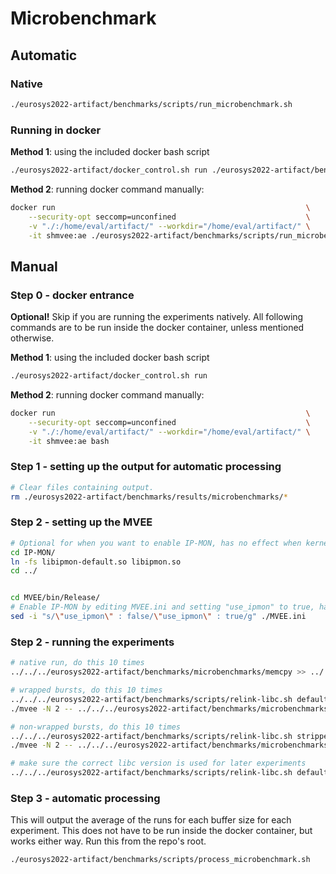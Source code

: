 # Microbenchmark

## Automatic

### Native

```bash
./eurosys2022-artifact/benchmarks/scripts/run_microbenchmark.sh
```

### Running in docker

**Method 1**: using the included docker bash script

```bash
./eurosys2022-artifact/docker_control.sh run ./eurosys2022-artifact/benchmarks/scripts/run_microbenchmark.sh
```

**Method 2**: running docker command manually:

```bash
docker run                                                        \
    --security-opt seccomp=unconfined                             \
    -v "./:/home/eval/artifact/" --workdir="/home/eval/artifact/" \
    -it shmvee:ae ./eurosys2022-artifact/benchmarks/scripts/run_microbenchmark.sh
```

## Manual

### Step 0 - docker entrance

**Optional!** Skip if you are running the experiments natively. All following commands are to be run inside the docker
container, unless mentioned otherwise.

**Method 1**: using the included docker bash script

```bash
./eurosys2022-artifact/docker_control.sh run
```

**Method 2**: running docker command manually:

```bash
docker run                                                        \
    --security-opt seccomp=unconfined                             \
    -v "./:/home/eval/artifact/" --workdir="/home/eval/artifact/" \
    -it shmvee:ae bash
```

### Step 1 - setting up the output for automatic processing

```bash
# Clear files containing output.
rm ./eurosys2022-artifact/benchmarks/results/microbenchmarks/*
```

### Step 2 - setting up the MVEE

```bash
# Optional for when you want to enable IP-MON, has no effect when kernel is not IP-MON enabled.
cd IP-MON/
ln -fs libipmon-default.so libipmon.so
cd ../


cd MVEE/bin/Release/
# Enable IP-MON by editing MVEE.ini and setting "use_ipmon" to true, has no effect when kernel is not IP-MON enabled.
sed -i "s/\"use_ipmon\" : false/\"use_ipmon\" : true/g" ./MVEE.ini
```

### Step 2 - running the experiments

```bash
# native run, do this 10 times
../../../eurosys2022-artifact/benchmarks/microbenchmarks/memcpy >> ../../../eurosys2022-artifact/benchmarks/results/microbenchmarks/native.out

# wrapped bursts, do this 10 times
../../../eurosys2022-artifact/benchmarks/scripts/relink-libc.sh default
./mvee -N 2 -- ../../../eurosys2022-artifact/benchmarks/microbenchmarks/memcpy >> ../../../eurosys2022-artifact/benchmarks/results/microbenchmarks/default.out

# non-wrapped bursts, do this 10 times
../../../eurosys2022-artifact/benchmarks/scripts/relink-libc.sh stripped
./mvee -N 2 -- ../../../eurosys2022-artifact/benchmarks/microbenchmarks/memcpy >> ../../../eurosys2022-artifact/benchmarks/results/microbenchmarks/stripped.out

# make sure the correct libc version is used for later experiments
../../../eurosys2022-artifact/benchmarks/scripts/relink-libc.sh default
```

### Step 3 - automatic processing

This will output the average of the runs for each buffer size for each experiment. This does not have to be run inside
the docker container, but works either way. Run this from the repo's root.

```bash
./eurosys2022-artifact/benchmarks/scripts/process_microbenchmark.sh
```